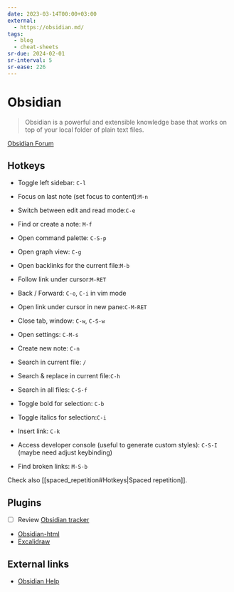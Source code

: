 ```yaml
---
date: 2023-03-14T00:00+03:00
external:
  - https://obsidian.md/
tags:
  - blog
  - cheat-sheets
sr-due: 2024-02-01
sr-interval: 5
sr-ease: 226
---
```


# Obsidian

> Obsidian is a powerful and extensible knowledge base that works on top of your
> local folder of plain text files.

[Obsidian Forum](https://forum.obsidian.md/)

## Hotkeys

- Toggle left sidebar:<wbr class="f"> `C-l`
- Focus on last note (set focus to content):<wbr class="f"> `M-n`
- Switch between edit and read mode:<wbr class="f"> `C-e`
- Find or create a note:<wbr class="f"> `M-f`
- Open command palette:<wbr class="f"> `C-S-p`
- Open graph view:<wbr class="f"> `C-g`
- Open backlinks for the current file:<wbr class="f"> `M-b`
- Follow link under cursor:<wbr class="f"> `M-RET`
- Back / Forward:<wbr class="f"> `C-o`, `C-i` in vim mode
- Open link under cursor in new pane:<wbr class="f"> `C-M-RET`
- Close tab, window:<wbr class="f"> `C-w`, `C-S-w`
- Open settings:<wbr class="f"> `C-M-s`
- Create new note:<wbr class="f"> `C-n`
- Search in current file:<wbr class="f"> `/`
- Search & replace in current file:<wbr class="f"> `C-h`
- Search in all files:<wbr class="f"> `C-S-f`

- Toggle bold for selection:<wbr class="f"> `C-b` <!--SR:!2024-09-23,2,226-->
- Toggle italics for selection:<wbr class="f"> `C-i`
- Insert link:<wbr class="f"> `C-k`

- Access developer console (useful to generate custom styles):<wbr class="f"> `C-S-I` (maybe need adjust keybinding)
- Find broken links:<wbr class="f"> `M-S-b`

Check also [[spaced_repetition#Hotkeys|Spaced repetition]].

## Plugins

- [ ] Review [Obsidian tracker](https://github.com/pyrochlore/obsidian-tracker)
- [Obsidian-html](https://obsidian-html.github.io/v4/index.html)
- [Excalidraw](https://github.com/zsviczian/obsidian-excalidraw-plugin)

## External links

- [Obsidian Help](https://help.obsidian.md/)
